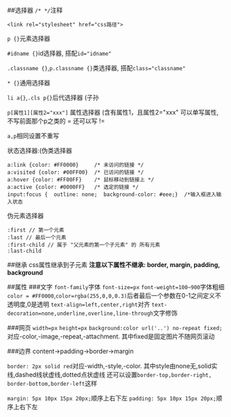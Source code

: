 ##选择器
`/* */`注释

`<link rel="stylesheet" href="css路径">`

`p {}`元素选择器

`#idname {}`id选择器, 搭配`id="idname"`

`.classname {}`,`p.classname {}`类选择器, 搭配`class="classname"`

`* {}`通用选择器

`li a{}`,`.cls p{}`后代选择器 (子孙

`p[属性1][属性2="xxx"]` 属性选择器 (含有属性1，且属性2="xxx"
可以单写属性, 不写前面那个p之类的
= 还可以写 !=

`a,p`相同设置不重写

状态选择器:(伪类选择器
```
a:link {color: #FF0000}		/* 未访问的链接 */
a:visited {color: #00FF00}	/* 已访问的链接 */
a:hover {color: #FF00FF}	/* 鼠标移动到链接上 */
a:active {color: #0000FF}	/* 选定的链接 */
input:focus {  outline: none;  background-color: #eee;}  /*输入框进入输入状态
```

伪元素选择器
```
:first // 第一个元素
:last // 最后一个元素
:first-child // 属于 "父元素的第一个子元素" 的 所有元素
:last-child 
```

##继承
css属性继承到子元素
**注意以下属性不继承: border, margin, padding, background**

##属性
###文字
`font-family`字体
`font-size=px`
`font-weight=100~900`字体粗细
`color = #FF0000`,`color=rgba(255,0,0,0.3)`后者最后一个参数在0-1之间定义不透明度,0是透明
`text-align=left,center,right`对齐
`text-decoration=none,underline,overline,line-through`文字修饰

###网页
`width=px`
`height=px`
`background:color url('..') no-repeat fixed;`对应-color,-image,-repeat,-attachment.  其中fixed是固定图片不随网页滚动

###边界
content->padding->border->margin

`border: 2px solid red`对应-width,-style,-color. 其中style由none无,solid实线,dashed线状虚线,dotted点状虚线
还可以设置`border-top,border-right, border-bottom,border-left`这样

`margin: 5px 10px 15px 20px;`顺序上右下左
`padding: 5px 10px 15px 20px;`顺序上右下左